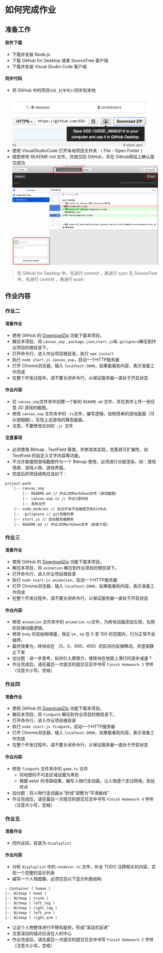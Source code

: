 # 如何完成作业

## 准备工作


#### 软件下载
* 下载并安装 Node.js
* 下载 GitHub for Desktop 或者 SourceTree 客户端
* 下载并安装 Visual Studio Code 客户端

#### 同步代码
* 将 GitHub 中的项目```SSE_${学号})```同步到本地
![将 GitHub 中的代码同步到本地](images/git_1.png)
* 使用 VisualStudioCode 打开本地项目文件夹 （ File - Open Folder )
* 随意修改 README.md 文件，并提交回 GitHub，并在 Github网站上确认提交成功
![随意修改 README.md 文件，并提交回 GitHub](images/git_2.png)

> 在 Github for Desktop 中，先进行 commit ，再进行 sync
> 在 SourceTree 中，先进行 commit ，再进行 push


## 作业内容

### 作业二

#### 准备作业
* 使用 GitHub 的 [DownloadZip](https://github.com/SSE-13/SSE_06080215/archive/master.zip) 功能下载本项目。
* 解压本项目，将 ``` canvas_oop ``` , ```package.json```,```start.js```和```.gitignore```解压到作业项目的根目录下。
* 打开命令行，进入作业项目根目录，执行 ``` npm install ```
* 执行 ``` node start.js canvas_oop ```，启动一个HTTP服务器
* 打开 Chrome浏览器，输入 ```localhost:3000```，如果能看到内容，表示准备工作完成
* 在整个开发过程中，请不要关闭命令行，以保证服务器一直处于开启状态

#### 作业内容
* 在 ```canvas_oop```文件夹中创建一个新的 ```README.md``` 文件，并在其中上传一张任意 2D 游戏的截图。
* 修改 ```canvas_oop``` 文件夹中的 ```.ts```文件，编写逻辑，绘制简单的游戏画面（可以很粗糙），实现上述游戏的静态画面。
* 注意，不要修改任何的 ```.js ```文件

#### 注意事项
* 必须使用 Bitmap , TextField 等类，并修改其实现，完善其可扩展性，如 TextField 的自定义文字内容等功能。
* 不允许直接把游戏截图作为一个 Bitmap 使用，必须进行分层渲染，如：游戏场景、游戏人物、游戏界面。
* 完成后的项目结构应该如下：
```
project-path
    |-- canvas_oop
        |-- README.md // 作业2的Markdown文件（游戏截图）
        |-- canvas-oop.ts // 作业2源代码
        |-- 其他文件 
    |-- node_modules // 此文件夹不会被提交到GitHub
    |-- .gitignore // git忽略列表
    |-- start.js // 启动服务器脚本
    |-- README.md // 作业1的Markdown文件（自我介绍）
```


### 作业三

#### 准备作业
* 使用 GitHub 的 [DownloadZip](https://github.com/SSE-13/SSE_06080215/archive/master.zip) 功能下载本项目。
* 解压本项目，将 ``` animation ``` 解压到作业项目的根目录下。
* 打开命令行，进入作业项目根目录
* 执行 ``` node start.js animation ```，启动一个HTTP服务器
* 打开 Chrome浏览器，输入 ```localhost:3000```，如果能看到内容，表示准备工作完成
* 在整个开发过程中，请不要关闭命令行，以保证服务器一直处于开启状态

#### 作业内容
* 修改 ``` animation ``` 文件夹中的 ```animation.ts```文件，为砖块动画添加左侧、右侧的反弹动画逻辑。
* 修改 ``` body ``` 的初始物理量，保证 vx , vy 在 0 至 100 的范围内，行为正常不会越界。
* 最终效果为，砖块会在 （0，0，400，400）的区间内反弹移动，并逐渐静止下来
* 加分题：进一步思考，如何引入摩擦力，使砖块在地面上滑行时逐步减速？
* 作业完成后，请在最后一次提交的提交日志中书写 ```Finish Homework 3``` 字样（注意大小写，空格）

### 作业四

#### 准备作业
* 使用 GitHub 的 [DownloadZip](https://github.com/SSE-13/SSE_06080215/archive/master.zip) 功能下载本项目。
* 解压本项目，将 ``` findpath ``` 解压到作业项目的根目录下。
* 打开命令行，进入作业项目根目录
* 执行 ``` node start.js findpath ```，启动一个HTTP服务器
* 打开 Chrome浏览器，输入 ```localhost:3000```，如果能看到内容，表示准备工作完成
* 在整个开发过程中，请不要关闭命令行，以保证服务器一直处于开启状态

#### 作业内容
* 修改 ``` findpath ``` 文件夹中的 ```game.ts``` 文件
    * 将地图的不可走区域设置为黑色
    * 根据 astar 的寻路结果，编写人物行走动画，让人物逐个走过网格，到达终点
* 加分题：将人物行走动画从“折线”调整为“平滑曲线”
* 作业完成后，请在最后一次提交的提交日志中书写 ```Finish Homework 4``` 字样（注意大小写，空格）


### 作业五

#### 准备作业

* 同作业四，目录为 ``` displaylist ```

#### 作业内容

* 分析 ```displaylist``` 中的 ``` renderer.ts ``` 文件，补全 TODO 注释相关的内容，实现一个完整的显示列表
* 编写一个人物图像，必须包含以下显示列表结构
```
- Container ( human )
|-- Bitmap ( head )
|-- Bitmap ( trunk )
|-- Bitmap ( left_leg )
|-- Bitmap ( right_leg )
|-- Bitmap ( left_arm )
|-- Bitmap ( right_arm )
```

* 让这个人物整体进行平移和旋转，形成“滚动式前进”
* 注意滚动的锚点应该在人的中心
* 作业完成后，请在最后一次提交的提交日志中书写 ```Finish Homework 5``` 字样（注意大小写，空格）


